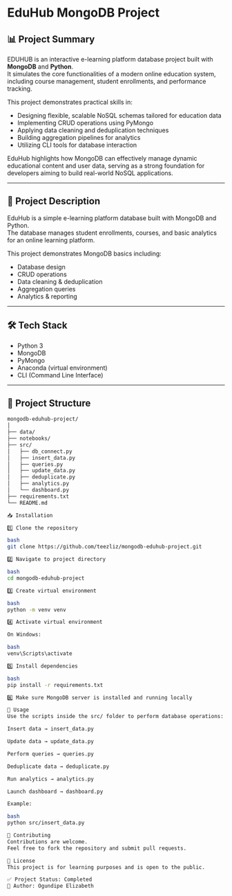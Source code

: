 # EduHub MongoDB Project

## 📊 Project Summary

EDUHUB is an interactive e-learning platform database project built with **MongoDB** and **Python**.  
It simulates the core functionalities of a modern online education system, including course management, student enrollments, and performance tracking.

This project demonstrates practical skills in:

- Designing flexible, scalable NoSQL schemas tailored for education data
- Implementing CRUD operations using PyMongo
- Applying data cleaning and deduplication techniques
- Building aggregation pipelines for analytics
- Utilizing CLI tools for database interaction

EduHub highlights how MongoDB can effectively manage dynamic educational content and user data, serving as a strong foundation for developers aiming to build real-world NoSQL applications.

---

## 📌 Project Description

EduHub is a simple e-learning platform database built with MongoDB and Python.  
The database manages student enrollments, courses, and basic analytics for an online learning platform.

This project demonstrates MongoDB basics including:

- Database design
- CRUD operations
- Data cleaning & deduplication
- Aggregation queries
- Analytics & reporting

---

## 🛠 Tech Stack

- Python 3
- MongoDB
- PyMongo
- Anaconda (virtual environment)
- CLI (Command Line Interface)

---

## 📂 Project Structure

```bash
mongodb-eduhub-project/
│
├── data/
├── notebooks/
├── src/
│   ├── db_connect.py
│   ├── insert_data.py
│   ├── queries.py
│   ├── update_data.py
│   ├── deduplicate.py
│   ├── analytics.py
│   └── dashboard.py
├── requirements.txt
└── README.md

📥 Installation

1️⃣ Clone the repository

bash
git clone https://github.com/teezliz/mongodb-eduhub-project.git

2️⃣ Navigate to project directory

bash
cd mongodb-eduhub-project

3️⃣ Create virtual environment

bash
python -m venv venv

4️⃣ Activate virtual environment

On Windows:

bash
venv\Scripts\activate

5️⃣ Install dependencies

bash
pip install -r requirements.txt

6️⃣ Make sure MongoDB server is installed and running locally

🚀 Usage
Use the scripts inside the src/ folder to perform database operations:

Insert data → insert_data.py

Update data → update_data.py

Perform queries → queries.py

Deduplicate data → deduplicate.py

Run analytics → analytics.py

Launch dashboard → dashboard.py

Example:

bash
python src/insert_data.py

🤝 Contributing
Contributions are welcome.
Feel free to fork the repository and submit pull requests.

📄 License
This project is for learning purposes and is open to the public.

✅ Project Status: Completed
📅 Author: Ogundipe Elizabeth